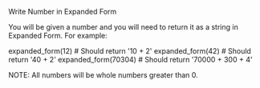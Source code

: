 Write Number in Expanded Form

You will be given a number and you will need to return it as a string in Expanded Form. For example:

expanded_form(12) # Should return '10 + 2'
expanded_form(42) # Should return '40 + 2'
expanded_form(70304) # Should return '70000 + 300 + 4'

NOTE: All numbers will be whole numbers greater than 0.